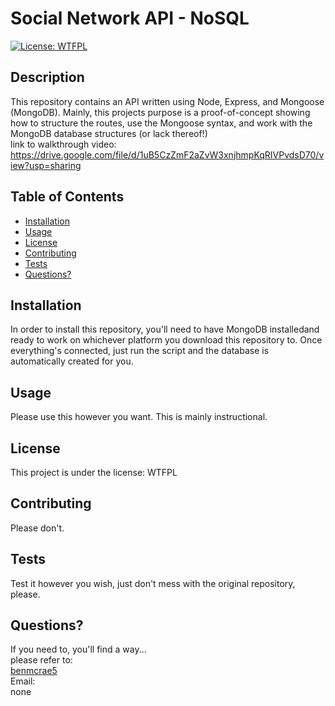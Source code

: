 # Social Network API - NoSQL
  [![License: WTFPL](https://img.shields.io/badge/License-WTFPL-brightgreen.svg)](http://www.wtfpl.net/about/)
  ## Description
  This repository contains an API written using Node, Express, and Mongoose (MongoDB). Mainly, this projects purpose is a proof-of-concept showing how to structure the routes, use the Mongoose syntax, and work with the MongoDB database structures (or lack thereof!)  
  link to walkthrough video: https://drive.google.com/file/d/1uB5CzZmF2aZvW3xnjhmpKqRIVPvdsD70/view?usp=sharing
  ## Table of Contents
  - [Installation](#installation)
  - [Usage](#usage)
  - [License](#license)
  - [Contributing](#contributing)
  - [Tests](#tests)
  - [Questions?](#questions?)
  ## Installation
  In order to install this repository, you'll need to have MongoDB installedand ready to work on whichever platform you download this repository to. Once everything's connected, just run the script and the database is automatically created for you. 
  ## Usage
  Please use this however you want. This is mainly instructional. 
  ## License
  This project is under the license: WTFPL
  ## Contributing
  Please don't. 
  ## Tests
  Test it however you wish, just don't mess with the original repository, please. 
  ## Questions?
  If you need to, you'll find a way...  
  please refer to:  
  [benmcrae5](https://github.com/benmcrae5)  
  Email:  
  none
  
